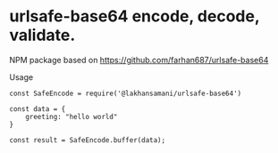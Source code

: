 # urlsafe-base64 encode, decode, validate.
NPM package based on https://github.com/farhan687/urlsafe-base64

Usage

```
const SafeEncode = require('@lakhansamani/urlsafe-base64')

const data = {
	greeting: "hello world"
}

const result = SafeEncode.buffer(data);

```

